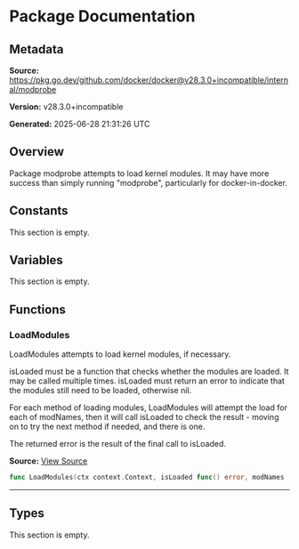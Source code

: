 # Package Documentation

## Metadata

**Source:** https://pkg.go.dev/github.com/docker/docker@v28.3.0+incompatible/internal/modprobe

**Version:** v28.3.0+incompatible

**Generated:** 2025-06-28 21:31:26 UTC

## Overview

Package modprobe attempts to load kernel modules. It may have more success
than simply running "modprobe", particularly for docker-in-docker.


## Constants

This section is empty.

## Variables

This section is empty.

## Functions

### LoadModules

LoadModules attempts to load kernel modules, if necessary.

isLoaded must be a function that checks whether the modules are loaded. It may
be called multiple times. isLoaded must return an error to indicate that the
modules still need to be loaded, otherwise nil.

For each method of loading modules, LoadModules will attempt the load for each
of modNames, then it will call isLoaded to check the result - moving on to try
the next method if needed, and there is one.

The returned error is the result of the final call to isLoaded.

**Source:** [View Source](https://github.com/docker/docker/blob/v28.3.0/internal/modprobe/modprobe_linux.go#L27)  

```go
func LoadModules(ctx context.Context, isLoaded func() error, modNames ...string) error
```

---

## Types

This section is empty.

